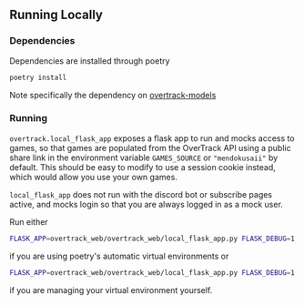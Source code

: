 ## Running Locally

### Dependencies
Dependencies are installed through poetry
```bash
poetry install
```
Note specifically the dependency on [overtrack-models](https://gitlab.com/OverTrack/overtrack-models)

### Running
`overtrack.local_flask_app` exposes a flask app to run and mocks access to games, 
so that games are populated from the OverTrack API using a public share link in the environment variable `GAMES_SOURCE` or `"mendokusaii"` by default.
This should be easy to modify to use a session cookie instead, which would allow you use your own games.

`local_flask_app` does not run with the discord bot or subscribe pages active, and mocks login so that you are always logged in as a mock user.

Run either
```bash
FLASK_APP=overtrack_web/overtrack_web/local_flask_app.py FLASK_DEBUG=1 poetry run flask run 
```
if you are using poetry's automatic virtual environments or 
```bash
FLASK_APP=overtrack_web/overtrack_web/local_flask_app.py FLASK_DEBUG=1 flask run 
```
if you are managing your virtual environment yourself.
